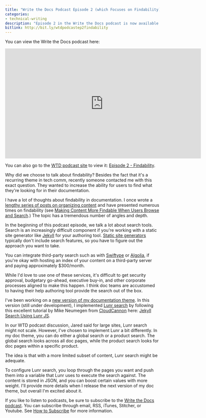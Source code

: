 ```yaml
---
title: "Write the Docs Podcast Episode 2 (which Focuses on Findability) Now Available "
categories:
- technical-writing
description: "Episode 2 in the Write the Docs podcast is now available. The topic of episode 2 is findability: How do you allow your users to find what they're looking for in your documentation? We talk about various tools for findability: search, tags, faceted filters, sidebar navigation, inline links, related links, terms/glossaries, and breadcrumbs. In this post, I also share a few more details about Lunr search."
bitlink: http://bit.ly/wtdpodcastep2findability
---
```


You can view the Write the Docs podcast here:

<iframe width="640" height="360" src="https://www.youtube.com/embed/Z8puPiBVa0w" frameborder="0" allowfullscreen></iframe>

You can also go to the [WTD podcast site](http://podcast.writethedocs.org) to view it: [Episode 2 - Findability](http://bit.ly/wtdpodcastepisode2).

Why did we choose to talk about findability? Besides the fact that it's a recurring theme in tech comm, recently someone contacted me with this exact question. They wanted to increase the ability for users to find what they're looking for in their documentation.

I have a lot of thoughts about findability in documentation. I once wrote a [lengthy series of posts on organizing content](https://idratherbewriting.com/2010/05/17/new-series-organizing-content-organizing-content-1/) and have presented numerous times on findability (see [Making Content More Findable When Users Browse and Search](https://idratherbewriting.com/2013/06/24/recording-of-making-content-more-findable-when-users-browse-and-search-ua-europe-presentation/).) The topic has a tremendous number of angles and depth.

In the beginning of this podcast episode, we talk a lot about search tools. Search is an increasingly difficult component if you're working with a static site generator like [Jekyll](http://jekyllrb.com) for your authoring tool. [Static site generators](http://www.staticgen.com/) typically don't include search features, so you have to figure out the approach you want to take.

You can integrate third-party search such as with [Swiftype](https://swiftype.com/) or [Algolia](https://www.algolia.com/), if you're okay with hosting an index of your content on a third-party server and paying approximately $300/month.

While I'd love to use one of these services, it's difficult to get security approval, budgetary go-ahead, executive buy-in, and other corporate processes aligned to make this happen. I think doc teams are accustomed to having their help authoring tool provide the search out of the box.

I've been working on a [new version of my documentation theme](https://idratherbewriting.com/documentation-theme-jekyll-next-version/). In this version (still under development), I implemented [Lunr search](http://lunrjs.com/) by following this excellent tutorial by Mike Neumegen from [CloudCannon](http://cloudcannon.com/) here: [Jekyll Search Using Lunr JS](http://jekyll.tips/jekyll-casts/jekyll-search-using-lunr-js/).

In our WTD podcast discussion, Jared said for large sites, Lunr search might not scale. However, I've chosen to implement Lunr a bit differently. In my doc theme, you can do either a global search or a product search. The global search looks across all doc pages, while the product search looks for doc pages within a specific product.

The idea is that with a more limited subset of content, Lunr search might be adequate.

To configure Lunr search, you loop through the pages you want and push them into a variable that Lunr uses to execute the search against. The content is stored in JSON, and you can boost certain values with more weight. I'll provide more details when I release the next version of my doc theme, but overall I'm excited about it.

If you like to listen to podcasts, be sure to subscribe to the [Write the Docs podcast](http://podcast.writethedocs.org). You can subscribe through email, RSS, iTunes, Stitcher, or Youtube. See [How to Subscribe](http://podcast.writethedocs.org/how-to-subscribe/) for more information.
